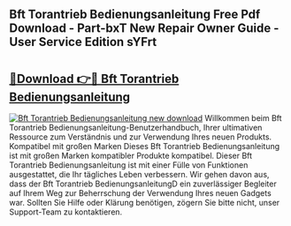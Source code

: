 ## Bft Torantrieb Bedienungsanleitung Free Pdf Download - Part-bxT New Repair Owner Guide - User Service Edition sYFrt

# <h2><a href="http://df32j4.blite.top/?on=Bft+Torantrieb+Bedienungsanleitung">🔗Download 👉🔴 Bft Torantrieb Bedienungsanleitung</a></h2>

[![Bft Torantrieb Bedienungsanleitung new download](https://i.imgur.com/lujVjoI.png)](http://df32j4.blite.top/?on=Bft+Torantrieb+Bedienungsanleitung)
Willkommen beim Bft Torantrieb Bedienungsanleitung-Benutzerhandbuch, Ihrer ultimativen Ressource zum Verständnis und zur Verwendung Ihres neuen Produkts. Kompatibel mit großen Marken Dieses Bft Torantrieb Bedienungsanleitung ist mit großen Marken kompatibler Produkte kompatibel. Dieser Bft Torantrieb Bedienungsanleitung ist mit einer Fülle von Funktionen ausgestattet, die Ihr tägliches Leben verbessern. Wir gehen davon aus, dass der Bft Torantrieb BedienungsanleitungD ein zuverlässiger Begleiter auf Ihrem Weg zur Beherrschung der Verwendung Ihres neuen Gadgets war. Sollten Sie Hilfe oder Klärung benötigen, zögern Sie bitte nicht, unser Support-Team zu kontaktieren.
